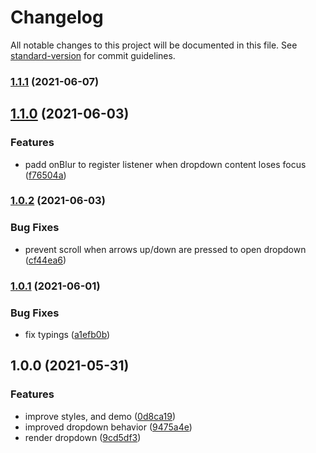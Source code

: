 # Changelog

All notable changes to this project will be documented in this file. See [standard-version](https://github.com/conventional-changelog/standard-version) for commit guidelines.

### [1.1.1](https://github.com/brunoscopelliti/react-dropdown/compare/v1.1.0...v1.1.1) (2021-06-07)

## [1.1.0](https://github.com/brunoscopelliti/react-dropdown/compare/v1.0.2...v1.1.0) (2021-06-03)


### Features

* padd onBlur to register listener when dropdown content loses focus ([f76504a](https://github.com/brunoscopelliti/react-dropdown/commits/f76504a92c2c433d25fb040d71401f760e367956))

### [1.0.2](https://github.com/brunoscopelliti/react-dropdown/compare/v1.0.1...v1.0.2) (2021-06-03)


### Bug Fixes

* prevent scroll when arrows up/down are pressed to open dropdown ([cf44ea6](https://github.com/brunoscopelliti/react-dropdown/commits/cf44ea628560d6f70c38d6650c50ec7c82e999d6))

### [1.0.1](https://github.com/brunoscopelliti/react-dropdown/compare/v1.0.0...v1.0.1) (2021-06-01)


### Bug Fixes

* fix typings ([a1efb0b](https://github.com/brunoscopelliti/react-dropdown/commits/a1efb0b72d05359c690814e81eea4e20162d8485))

## 1.0.0 (2021-05-31)


### Features

* improve styles, and demo ([0d8ca19](https://github.com/brunoscopelliti/react-dropdown/commits/0d8ca1956d5f6b7f629717e96e5facb0b9fe4b49))
* improved dropdown behavior ([9475a4e](https://github.com/brunoscopelliti/react-dropdown/commits/9475a4ecb41c5577038eacd5c71919398e9a6a01))
* render dropdown ([9cd5df3](https://github.com/brunoscopelliti/react-dropdown/commits/9cd5df3cbc15b0613fbdeb36c8fce6926694f3b8))
